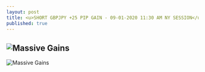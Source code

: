 ```yaml
---
layout: post
title: <u>SHORT GBPJPY +25 PIP GAIN - 09-01-2020 11:30 AM NY SESSION</u>
published: true
---
```

![Massive Gains](https://www.tradingview.com/x/FnRkLAY1/)
---
![Massive Gains](https://www.tradingview.com/x/2vRVDUUN/)
